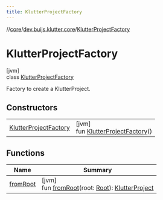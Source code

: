 ```yaml
---
title: KlutterProjectFactory
---
```

//[core](../../../index.html)/[dev.buijs.klutter.core](../index.html)/[KlutterProjectFactory](index.html)



# KlutterProjectFactory



[jvm]\
class [KlutterProjectFactory](index.html)

Factory to create a KlutterProject.



## Constructors


| | |
|---|---|
| [KlutterProjectFactory](-klutter-project-factory.html) | [jvm]<br>fun [KlutterProjectFactory](-klutter-project-factory.html)() |


## Functions


| Name | Summary |
|---|---|
| [fromRoot](from-root.html) | [jvm]<br>fun [fromRoot](from-root.html)(root: [Root](../-root/index.html)): [KlutterProject](../-klutter-project/index.html) |

